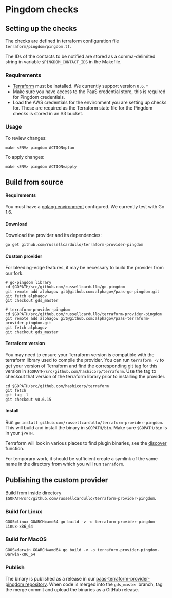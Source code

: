 # Pingdom checks

## Setting up the checks

The checks are defined in terraform configuration file `terraform/pingdom/pingdom.tf`.

The IDs of the contacts to be notified are stored as a comma-delimited string in variable `$PINGDOM_CONTACT_IDS` in the Makefile.

### Requirements

* [Terraform](https://www.terraform.io/downloads.html) must be installed. We currently support version `0.6.*`
* Make sure you have access to the PaaS credential store, this is required for Pingdom credentials.
* Load the AWS credentials for the environment you are setting up checks for. These are required as the Terraform state file for the Pingdom checks is stored in an S3 bucket.

### Usage
To review changes:
```
make <ENV> pingdom ACTION=plan
```

To apply changes:
```
make <ENV> pingdom ACTION=apply
```

## Build from source

#### Requirements
You must have a [golang environment](https://golang.org/doc/install) configured. We currently test with Go 1.6.
 
#### Download
Download the provider and its dependencies:

```
go get github.com/russellcardullo/terraform-provider-pingdom
```

#### Custom provider
For bleeding-edge features, it may be necessary to build the provider from our fork.

```
# go-pingdom library
cd $GOPATH/src/github.com/russellcardullo/go-pingdom
git remote add alphagov git@github.com:alphagov/paas-go-pingdom.git
git fetch alphagov
git checkout gds_master

# terraform-provider-pingdom
cd $GOPATH/src/github.com/russellcardullo/terraform-provider-pingdom
git remote add alphagov git@github.com:alphagov/paas-terraform-provider-pingdom.git
git fetch alphagov
git checkout gds_master
```

#### Terraform version
You may need to ensure your Terraform version is compatible with the terraform library used to compile the provider.
You can run `terraform -v` to get your version of Terraform and find the corresponding git tag for this version in `$GOPATH/src/github.com/hashicorp/terraform`.
Use the tag to checkout that version of the terraform library prior to installing the provider.

```
cd $GOPATH/src/github.com/hashicorp/terraform
git fetch
git tag -l
git checkout v0.6.15
```

#### Install
Run `go install github.com/russellcardullo/terraform-provider-pingdom`. This will build and install the binary in `$GOPATH/bin`. Make sure `$GOPATH/bin` is in your `$PATH`.

Terraform will look in various places to find plugin binaries, see the [discover](https://github.com/hashicorp/terraform/blob/10cc8b8c63f0e780c022c2e9b25e954bf7a7bca8/config.go#L80) function.

For temporary work, it should be sufficient create a symlink of the same name in the directory from which you will run `terraform`.

## Publishing the custom provider
Build from inside directory `$GOPATH/src/github.com/russellcardullo/terraform-provider-pingdom`.

### Build for Linux

```
GOOS=linux GOARCH=amd64 go build -v -o terraform-provider-pingdom-Linux-x86_64
```

### Build for MacOS
```
GOOS=darwin GOARCH=amd64 go build -v -o terraform-provider-pingdom-Darwin-x86_64
```

### Publish
The binary is published as a release in our [paas-terraform-provider-pingdom repository](https://github.com/alphagov/paas-terraform-provider-pingdom/releases). When code is merged into the `gds_master` branch, tag the merge commit and upload the binaries as a GitHub release.
